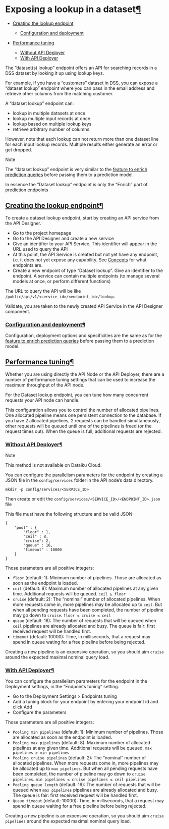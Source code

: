 Exposing a lookup in a dataset[¶](#exposing-a-lookup-in-a-dataset "Permalink to this heading")
==============================================================================================



* [Creating the lookup endpoint](#creating-the-lookup-endpoint)


	+ [Configuration and deployment](#configuration-and-deployment)
* [Performance tuning](#performance-tuning)


	+ [Without API Deployer](#without-api-deployer)
	+ [With API Deployer](#with-api-deployer)



The “dataset(s) lookup” endpoint offers an API for searching records in a DSS dataset by looking it up using lookup keys.


For example, if you have a “customers” dataset in DSS, you can expose a “dataset lookup” endpoint where you can pass in the email address and retrieve other columns from the matching customer.


A “dataset lookup” endpoint can:


* lookup in multiple datasets at once
* lookup multiple input records at once
* lookup based on multiple lookup keys
* retrieve arbitrary number of columns


However, note that each lookup can not return more than one dataset line for each input lookup records. Multiple results either generate an error or get dropped.



Note


The “dataset lookup” endpoint is very similar to the [feature to enrich prediction queries](enrich-prediction-queries.html) before passing them to a prediction model.


In essence the “Dataset lookup” endpoint is only the “Enrich” part of prediction endpoints




[Creating the lookup endpoint](#id1)[¶](#creating-the-lookup-endpoint "Permalink to this heading")
--------------------------------------------------------------------------------------------------


To create a dataset lookup endpoint, start by creating an API service from the API Designer.


* Go to the project homepage
* Go to the API Designer and create a new service
* Give an identifier to your API Service. This identifier will appear in the URL used to query the API
* At this point, the API Service is created but not yet have any endpoint, i.e. it does not yet expose any capability. See [Concepts](concepts.html) for what endpoints are.
* Create a new endpoint of type “Dataset lookup”. Give an identifier to the endpoint. A service can contain multiple endpoints (to manage several models at once, or perform different functions)


The URL to query the API will be like `/public/api/v1/<service_id>/<endpoint_id>/lookup`.


Validate, you are taken to the newly created API Service in the API Designer component.



### [Configuration and deployment](#id2)[¶](#configuration-and-deployment "Permalink to this heading")


Configuration, deployment options and specificities are the same as for the [feature to enrich prediction queries](enrich-prediction-queries.html) before passing them to a prediction model.





[Performance tuning](#id3)[¶](#performance-tuning "Permalink to this heading")
------------------------------------------------------------------------------


Whether you are using directly the API Node or the API Deployer, there are a number of performance tuning settings that can be used to increase the maximum throughput of the API node.


For the Dataset lookup endpoint, you can tune how many concurrent requests your API node can handle.


This configuration allows you to control the number of allocated pipelines.
One allocated pipeline means one persistent connection to the database.
If you have 2 allocated pipelines, 2 requests can be handled
simultaneously, other requests will be queued until one of the pipelines is
freed (or the request times out). When the queue is full, additional requests
are rejected.



### [Without API Deployer](#id4)[¶](#without-api-deployer "Permalink to this heading")



Note


This method is not available on Dataiku Cloud.



You can configure the parallelism parameters for the endpoint by creating a JSON file in the
`config/services` folder in the API node’s data directory.



```
mkdir -p config/services/<SERVICE_ID>

```


Then create or edit the `config/services/<SERVICE_ID>/<ENDPOINT_ID>.json` file


This file must have the following structure and be valid JSON:



```
{
    "pool" : {
        "floor" : 1,
        "ceil" : 8,
        "cruise": 2,
        "queue" : 16,
        "timeout" : 10000
    }
}

```


Those parameters are all positive integers:


* `floor` (default: 1\): Minimum number of pipelines. Those are allocated as
soon as the endpoint is loaded.
* `ceil` (default: 8\): Maximum number of allocated pipelines at any given
time. Additional requests will be queued. `ceil ≥ floor`
* `cruise` (default: 2\): The “nominal” number of allocated pipelines. When
more requests come in, more pipelines may be allocated up to `ceil`. But
when all pending requests have been completed, the number of pipeline may go
down to `cruise`. `floor ≤ cruise ≤ ceil`
* `queue` (default: 16\): The number of requests that will be queued when
`ceil` pipelines are already allocated and busy. The queue is fair: first
received request will be handled first.
* `timeout` (default: 10000\): Time, in milliseconds, that a request may
spend in queue wating for a free pipeline before being rejected.


Creating a new pipeline is an expensive operation, so you should aim `cruise` around the expected maximal nominal query load.




### [With API Deployer](#id5)[¶](#with-api-deployer "Permalink to this heading")


You can configure the parallelism parameters for the endpoint in the Deployment settings, in the “Endpoints tuning” setting.


* Go to the Deployment Settings \> Endpoints tuning
* Add a tuning block for your endpoint by entering your endpoint id and click Add
* Configure the parameters


Those parameters are all positive integers:


* `Pooling min pipelines` (default: 1\): Minimum number of pipelines. Those are allocated as
soon as the endpoint is loaded.
* `Pooling max pipelines` (default: 8\): Maximum number of allocated pipelines at any given
time. Additional requests will be queued. `max pipelines ≥ min pipelines`
* `Pooling cruise pipelines` (default: 2\): The “nominal” number of allocated pipelines. When
more requests come in, more pipelines may be allocated up to `max pipelines`. But
when all pending requests have been completed, the number of pipeline may go
down to `cruise pipelines`. `min pipelines ≤ cruise pipelines ≤ ceil pipelines`
* `Pooling queue length` (default: 16\): The number of requests that will be queued when
`max pipelines` pipelines are already allocated and busy. The queue is fair: first
received request will be handled first.
* `Queue timeout` (default: 10000\): Time, in milliseconds, that a request may
spend in queue waiting for a free pipeline before being rejected.


Creating a new pipeline is an expensive operation, so you should aim `cruise pipelines` around the expected maximal nominal query load.